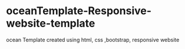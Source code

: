 # oceanTemplate-Responsive-website-template
ocean Template created using html, css ,bootstrap, responsive website
